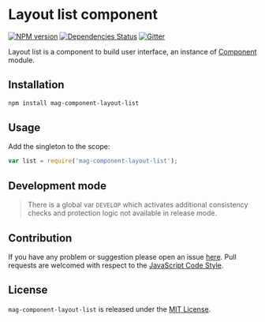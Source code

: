 Layout list component
==============

[![NPM version](https://img.shields.io/npm/v/mag-component-layout-list.svg?style=flat-square)](https://www.npmjs.com/package/mag-component-layout-list)
[![Dependencies Status](https://img.shields.io/david/spasdk/component-layout-list.svg?style=flat-square)](https://david-dm.org/spasdk/component-layout-list)
[![Gitter](https://img.shields.io/badge/gitter-join%20chat-blue.svg?style=flat-square)](https://gitter.im/DarkPark/spasdk)


Layout list is a component to build user interface, an instance of [Component](https://github.com/spasdk/component) module.


## Installation ##

```bash
npm install mag-component-layout-list
```


## Usage ##

Add the singleton to the scope:

```js
var list = require('mag-component-layout-list');
```


## Development mode ##

> There is a global var `DEVELOP` which activates additional consistency checks and protection logic not available in release mode.


## Contribution ##

If you have any problem or suggestion please open an issue [here](https://github.com/spasdk/component-layout-list/issues).
Pull requests are welcomed with respect to the [JavaScript Code Style](https://github.com/DarkPark/jscs).


## License ##

`mag-component-layout-list` is released under the [MIT License](license.md).
